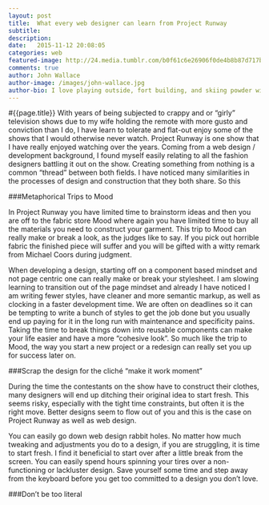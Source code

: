 ```yaml
---
layout: post
title:  What every web designer can learn from Project Runway
subtitle:
description:  
date:   2015-11-12 20:08:05
categories: web
featured-image: http://24.media.tumblr.com/b0f61c6e26906f0de4b8b87d717bcc2a/tumblr_n3es6ippW81smcbm7o1_500.gif
comments: true
author: John Wallace
author-image: /images/john-wallace.jpg
author-bio: I love playing outside, fort building, and skiing powder with my wife and dog.  Currently a front end devloper at AppNeta.
---
```

#{{page.title}}
With years of being subjected to crappy and or “girly” television shows due to my wife holding the remote with more gusto and conviction than I do, I have learn to tolerate and flat-out enjoy some of the shows that I would otherwise never watch.   Project Runway is one show that I have really enjoyed watching over the years.  Coming from a web design / development background, I found myself easily relating to all the fashion designers battling it out on the show.  Creating something from nothing is a common “thread” between both fields.  I have noticed many similarities in the processes of design and construction that they both share.  So this 

###Metaphorical Trips to Mood

In Project Runway you have limited time to brainstorm ideas and then you are off to the fabric store Mood where again you have limited time to buy all the materials you need to construct your garment. This trip to Mood can really make or break a look, as the judges like to say.  If you pick out horrible fabric the finished piece will suffer and you will be gifted with a witty remark from Michael Coors during judgment.  

When developing a design, starting off on a component based mindset and not page centric one can really make or break your stylesheet. I am slowing learning to transition out of the page mindset and already I have noticed I am writing fewer styles, have cleaner and more semantic markup, as well as clocking in a faster development time.  We are often on deadlines so it can be tempting to write a bunch of styles to get the job done but you usually end up paying for it in the long run with maintenance and specificity pains.  Taking the time to break things down into reusable components can make your life easier and have a more “cohesive look”. So much like the trip to Mood, the way you start a new project or a redesign can really set you up for success later on. 

###Scrap the design for the cliché  “make it work moment”

During the time the contestants on the show have to construct their clothes, many designers will end up ditching their original idea to start fresh.  This seems risky, especially with the tight time constraints, but often it is the right move.  Better designs seem to flow out of you and this is the case on Project Runway as well as web design.

You can easily go down web design rabbit holes.  No matter how much tweaking and adjustments you do to a design, if you are struggling, it is time to start fresh.  I find it beneficial to start over after a little break from the screen.  You can easily spend hours spinning your tires over a non-functioning or lackluster design.  Save yourself some time and step away from the keyboard before you get too committed to a design you don’t love.  

###Don’t be too literal
